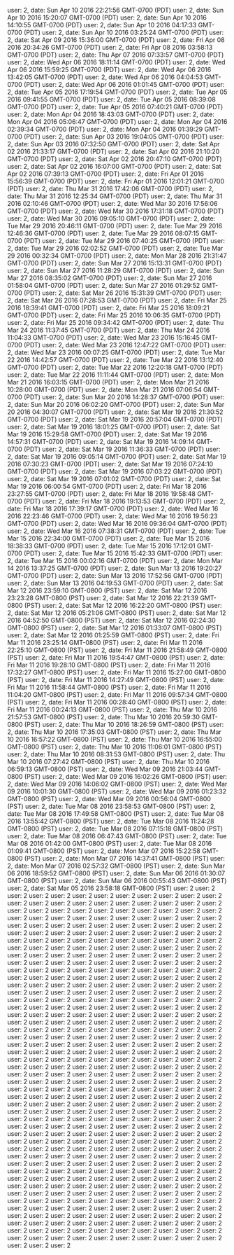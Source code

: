 user: 2, date: Sun Apr 10 2016 22:21:56 GMT-0700 (PDT)
user: 2, date: Sun Apr 10 2016 15:20:07 GMT-0700 (PDT)
user: 2, date: Sun Apr 10 2016 14:10:55 GMT-0700 (PDT)
user: 2, date: Sun Apr 10 2016 04:17:33 GMT-0700 (PDT)
user: 2, date: Sun Apr 10 2016 03:25:24 GMT-0700 (PDT)
user: 2, date: Sat Apr 09 2016 15:36:00 GMT-0700 (PDT)
user: 2, date: Fri Apr 08 2016 20:34:26 GMT-0700 (PDT)
user: 2, date: Fri Apr 08 2016 03:58:13 GMT-0700 (PDT)
user: 2, date: Thu Apr 07 2016 07:33:57 GMT-0700 (PDT)
user: 2, date: Wed Apr 06 2016 18:11:14 GMT-0700 (PDT)
user: 2, date: Wed Apr 06 2016 15:59:25 GMT-0700 (PDT)
user: 2, date: Wed Apr 06 2016 13:42:05 GMT-0700 (PDT)
user: 2, date: Wed Apr 06 2016 04:04:53 GMT-0700 (PDT)
user: 2, date: Wed Apr 06 2016 01:01:45 GMT-0700 (PDT)
user: 2, date: Tue Apr 05 2016 17:19:54 GMT-0700 (PDT)
user: 2, date: Tue Apr 05 2016 09:41:55 GMT-0700 (PDT)
user: 2, date: Tue Apr 05 2016 08:39:08 GMT-0700 (PDT)
user: 2, date: Tue Apr 05 2016 07:40:21 GMT-0700 (PDT)
user: 2, date: Mon Apr 04 2016 18:43:03 GMT-0700 (PDT)
user: 2, date: Mon Apr 04 2016 05:06:47 GMT-0700 (PDT)
user: 2, date: Mon Apr 04 2016 02:39:34 GMT-0700 (PDT)
user: 2, date: Mon Apr 04 2016 01:39:29 GMT-0700 (PDT)
user: 2, date: Sun Apr 03 2016 19:04:05 GMT-0700 (PDT)
user: 2, date: Sun Apr 03 2016 07:32:50 GMT-0700 (PDT)
user: 2, date: Sat Apr 02 2016 21:33:17 GMT-0700 (PDT)
user: 2, date: Sat Apr 02 2016 21:10:20 GMT-0700 (PDT)
user: 2, date: Sat Apr 02 2016 20:47:10 GMT-0700 (PDT)
user: 2, date: Sat Apr 02 2016 16:07:00 GMT-0700 (PDT)
user: 2, date: Sat Apr 02 2016 07:39:13 GMT-0700 (PDT)
user: 2, date: Fri Apr 01 2016 15:56:39 GMT-0700 (PDT)
user: 2, date: Fri Apr 01 2016 12:01:21 GMT-0700 (PDT)
user: 2, date: Thu Mar 31 2016 17:42:06 GMT-0700 (PDT)
user: 2, date: Thu Mar 31 2016 12:25:34 GMT-0700 (PDT)
user: 2, date: Thu Mar 31 2016 02:10:46 GMT-0700 (PDT)
user: 2, date: Wed Mar 30 2016 17:56:06 GMT-0700 (PDT)
user: 2, date: Wed Mar 30 2016 17:31:18 GMT-0700 (PDT)
user: 2, date: Wed Mar 30 2016 09:05:10 GMT-0700 (PDT)
user: 2, date: Tue Mar 29 2016 20:46:11 GMT-0700 (PDT)
user: 2, date: Tue Mar 29 2016 12:46:36 GMT-0700 (PDT)
user: 2, date: Tue Mar 29 2016 08:07:15 GMT-0700 (PDT)
user: 2, date: Tue Mar 29 2016 07:40:25 GMT-0700 (PDT)
user: 2, date: Tue Mar 29 2016 02:02:52 GMT-0700 (PDT)
user: 2, date: Tue Mar 29 2016 00:32:34 GMT-0700 (PDT)
user: 2, date: Mon Mar 28 2016 21:31:47 GMT-0700 (PDT)
user: 2, date: Sun Mar 27 2016 15:13:31 GMT-0700 (PDT)
user: 2, date: Sun Mar 27 2016 11:28:29 GMT-0700 (PDT)
user: 2, date: Sun Mar 27 2016 08:35:02 GMT-0700 (PDT)
user: 2, date: Sun Mar 27 2016 01:58:04 GMT-0700 (PDT)
user: 2, date: Sun Mar 27 2016 01:29:52 GMT-0700 (PDT)
user: 2, date: Sat Mar 26 2016 15:31:39 GMT-0700 (PDT)
user: 2, date: Sat Mar 26 2016 07:28:53 GMT-0700 (PDT)
user: 2, date: Fri Mar 25 2016 18:39:41 GMT-0700 (PDT)
user: 2, date: Fri Mar 25 2016 18:09:21 GMT-0700 (PDT)
user: 2, date: Fri Mar 25 2016 10:06:35 GMT-0700 (PDT)
user: 2, date: Fri Mar 25 2016 09:34:42 GMT-0700 (PDT)
user: 2, date: Thu Mar 24 2016 11:37:45 GMT-0700 (PDT)
user: 2, date: Thu Mar 24 2016 11:04:33 GMT-0700 (PDT)
user: 2, date: Wed Mar 23 2016 15:16:45 GMT-0700 (PDT)
user: 2, date: Wed Mar 23 2016 12:47:22 GMT-0700 (PDT)
user: 2, date: Wed Mar 23 2016 00:07:25 GMT-0700 (PDT)
user: 2, date: Tue Mar 22 2016 14:42:57 GMT-0700 (PDT)
user: 2, date: Tue Mar 22 2016 13:12:40 GMT-0700 (PDT)
user: 2, date: Tue Mar 22 2016 12:20:18 GMT-0700 (PDT)
user: 2, date: Tue Mar 22 2016 11:11:44 GMT-0700 (PDT)
user: 2, date: Mon Mar 21 2016 16:03:15 GMT-0700 (PDT)
user: 2, date: Mon Mar 21 2016 10:28:00 GMT-0700 (PDT)
user: 2, date: Mon Mar 21 2016 07:06:54 GMT-0700 (PDT)
user: 2, date: Sun Mar 20 2016 14:28:37 GMT-0700 (PDT)
user: 2, date: Sun Mar 20 2016 06:02:20 GMT-0700 (PDT)
user: 2, date: Sun Mar 20 2016 04:30:07 GMT-0700 (PDT)
user: 2, date: Sat Mar 19 2016 21:30:52 GMT-0700 (PDT)
user: 2, date: Sat Mar 19 2016 20:57:04 GMT-0700 (PDT)
user: 2, date: Sat Mar 19 2016 18:01:25 GMT-0700 (PDT)
user: 2, date: Sat Mar 19 2016 15:29:58 GMT-0700 (PDT)
user: 2, date: Sat Mar 19 2016 14:57:31 GMT-0700 (PDT)
user: 2, date: Sat Mar 19 2016 14:09:14 GMT-0700 (PDT)
user: 2, date: Sat Mar 19 2016 11:36:33 GMT-0700 (PDT)
user: 2, date: Sat Mar 19 2016 09:05:14 GMT-0700 (PDT)
user: 2, date: Sat Mar 19 2016 07:30:23 GMT-0700 (PDT)
user: 2, date: Sat Mar 19 2016 07:24:10 GMT-0700 (PDT)
user: 2, date: Sat Mar 19 2016 07:03:22 GMT-0700 (PDT)
user: 2, date: Sat Mar 19 2016 07:01:02 GMT-0700 (PDT)
user: 2, date: Sat Mar 19 2016 06:00:54 GMT-0700 (PDT)
user: 2, date: Fri Mar 18 2016 23:27:55 GMT-0700 (PDT)
user: 2, date: Fri Mar 18 2016 19:58:48 GMT-0700 (PDT)
user: 2, date: Fri Mar 18 2016 19:13:53 GMT-0700 (PDT)
user: 2, date: Fri Mar 18 2016 17:39:17 GMT-0700 (PDT)
user: 2, date: Wed Mar 16 2016 22:23:46 GMT-0700 (PDT)
user: 2, date: Wed Mar 16 2016 19:56:23 GMT-0700 (PDT)
user: 2, date: Wed Mar 16 2016 09:36:04 GMT-0700 (PDT)
user: 2, date: Wed Mar 16 2016 07:38:31 GMT-0700 (PDT)
user: 2, date: Tue Mar 15 2016 22:34:00 GMT-0700 (PDT)
user: 2, date: Tue Mar 15 2016 18:38:33 GMT-0700 (PDT)
user: 2, date: Tue Mar 15 2016 17:12:01 GMT-0700 (PDT)
user: 2, date: Tue Mar 15 2016 15:42:33 GMT-0700 (PDT)
user: 2, date: Tue Mar 15 2016 00:02:16 GMT-0700 (PDT)
user: 2, date: Mon Mar 14 2016 13:37:25 GMT-0700 (PDT)
user: 2, date: Sun Mar 13 2016 19:20:27 GMT-0700 (PDT)
user: 2, date: Sun Mar 13 2016 17:52:56 GMT-0700 (PDT)
user: 2, date: Sun Mar 13 2016 04:19:53 GMT-0700 (PDT)
user: 2, date: Sat Mar 12 2016 23:59:10 GMT-0800 (PST)
user: 2, date: Sat Mar 12 2016 23:23:28 GMT-0800 (PST)
user: 2, date: Sat Mar 12 2016 22:21:39 GMT-0800 (PST)
user: 2, date: Sat Mar 12 2016 16:22:20 GMT-0800 (PST)
user: 2, date: Sat Mar 12 2016 05:21:06 GMT-0800 (PST)
user: 2, date: Sat Mar 12 2016 04:52:50 GMT-0800 (PST)
user: 2, date: Sat Mar 12 2016 02:24:30 GMT-0800 (PST)
user: 2, date: Sat Mar 12 2016 01:33:07 GMT-0800 (PST)
user: 2, date: Sat Mar 12 2016 01:25:59 GMT-0800 (PST)
user: 2, date: Fri Mar 11 2016 23:25:14 GMT-0800 (PST)
user: 2, date: Fri Mar 11 2016 22:25:10 GMT-0800 (PST)
user: 2, date: Fri Mar 11 2016 21:58:49 GMT-0800 (PST)
user: 2, date: Fri Mar 11 2016 19:54:47 GMT-0800 (PST)
user: 2, date: Fri Mar 11 2016 19:28:10 GMT-0800 (PST)
user: 2, date: Fri Mar 11 2016 17:32:27 GMT-0800 (PST)
user: 2, date: Fri Mar 11 2016 15:27:00 GMT-0800 (PST)
user: 2, date: Fri Mar 11 2016 14:27:49 GMT-0800 (PST)
user: 2, date: Fri Mar 11 2016 11:58:44 GMT-0800 (PST)
user: 2, date: Fri Mar 11 2016 11:04:20 GMT-0800 (PST)
user: 2, date: Fri Mar 11 2016 09:57:34 GMT-0800 (PST)
user: 2, date: Fri Mar 11 2016 00:28:40 GMT-0800 (PST)
user: 2, date: Fri Mar 11 2016 00:24:13 GMT-0800 (PST)
user: 2, date: Thu Mar 10 2016 21:57:53 GMT-0800 (PST)
user: 2, date: Thu Mar 10 2016 20:59:30 GMT-0800 (PST)
user: 2, date: Thu Mar 10 2016 18:26:59 GMT-0800 (PST)
user: 2, date: Thu Mar 10 2016 17:35:03 GMT-0800 (PST)
user: 2, date: Thu Mar 10 2016 16:57:22 GMT-0800 (PST)
user: 2, date: Thu Mar 10 2016 16:55:00 GMT-0800 (PST)
user: 2, date: Thu Mar 10 2016 11:06:01 GMT-0800 (PST)
user: 2, date: Thu Mar 10 2016 08:31:53 GMT-0800 (PST)
user: 2, date: Thu Mar 10 2016 07:27:42 GMT-0800 (PST)
user: 2, date: Thu Mar 10 2016 06:59:13 GMT-0800 (PST)
user: 2, date: Wed Mar 09 2016 21:03:44 GMT-0800 (PST)
user: 2, date: Wed Mar 09 2016 16:02:26 GMT-0800 (PST)
user: 2, date: Wed Mar 09 2016 14:06:02 GMT-0800 (PST)
user: 2, date: Wed Mar 09 2016 10:01:30 GMT-0800 (PST)
user: 2, date: Wed Mar 09 2016 01:23:32 GMT-0800 (PST)
user: 2, date: Wed Mar 09 2016 00:56:04 GMT-0800 (PST)
user: 2, date: Tue Mar 08 2016 23:58:53 GMT-0800 (PST)
user: 2, date: Tue Mar 08 2016 17:49:58 GMT-0800 (PST)
user: 2, date: Tue Mar 08 2016 13:55:42 GMT-0800 (PST)
user: 2, date: Tue Mar 08 2016 11:24:28 GMT-0800 (PST)
user: 2, date: Tue Mar 08 2016 07:15:18 GMT-0800 (PST)
user: 2, date: Tue Mar 08 2016 06:47:43 GMT-0800 (PST)
user: 2, date: Tue Mar 08 2016 01:42:00 GMT-0800 (PST)
user: 2, date: Tue Mar 08 2016 01:09:41 GMT-0800 (PST)
user: 2, date: Mon Mar 07 2016 15:22:58 GMT-0800 (PST)
user: 2, date: Mon Mar 07 2016 14:37:41 GMT-0800 (PST)
user: 2, date: Mon Mar 07 2016 02:57:32 GMT-0800 (PST)
user: 2, date: Sun Mar 06 2016 18:59:52 GMT-0800 (PST)
user: 2, date: Sun Mar 06 2016 01:30:07 GMT-0800 (PST)
user: 2, date: Sun Mar 06 2016 00:55:43 GMT-0800 (PST)
user: 2, date: Sat Mar 05 2016 23:58:18 GMT-0800 (PST)
user: 2
user: 2
user: 2
user: 2
user: 2
user: 2
user: 2
user: 2
user: 2
user: 2
user: 2
user: 2
user: 2
user: 2
user: 2
user: 2
user: 2
user: 2
user: 2
user: 2
user: 2
user: 2
user: 2
user: 2
user: 2
user: 2
user: 2
user: 2
user: 2
user: 2
user: 2
user: 2
user: 2
user: 2
user: 2
user: 2
user: 2
user: 2
user: 2
user: 2
user: 2
user: 2
user: 2
user: 2
user: 2
user: 2
user: 2
user: 2
user: 2
user: 2
user: 2
user: 2
user: 2
user: 2
user: 2
user: 2
user: 2
user: 2
user: 2
user: 2
user: 2
user: 2
user: 2
user: 2
user: 2
user: 2
user: 2
user: 2
user: 2
user: 2
user: 2
user: 2
user: 2
user: 2
user: 2
user: 2
user: 2
user: 2
user: 2
user: 2
user: 2
user: 2
user: 2
user: 2
user: 2
user: 2
user: 2
user: 2
user: 2
user: 2
user: 2
user: 2
user: 2
user: 2
user: 2
user: 2
user: 2
user: 2
user: 2
user: 2
user: 2
user: 2
user: 2
user: 2
user: 2
user: 2
user: 2
user: 2
user: 2
user: 2
user: 2
user: 2
user: 2
user: 2
user: 2
user: 2
user: 2
user: 2
user: 2
user: 2
user: 2
user: 2
user: 2
user: 2
user: 2
user: 2
user: 2
user: 2
user: 2
user: 2
user: 2
user: 2
user: 2
user: 2
user: 2
user: 2
user: 2
user: 2
user: 2
user: 2
user: 2
user: 2
user: 2
user: 2
user: 2
user: 2
user: 2
user: 2
user: 2
user: 2
user: 2
user: 2
user: 2
user: 2
user: 2
user: 2
user: 2
user: 2
user: 2
user: 2
user: 2
user: 2
user: 2
user: 2
user: 2
user: 2
user: 2
user: 2
user: 2
user: 2
user: 2
user: 2
user: 2
user: 2
user: 2
user: 2
user: 2
user: 2
user: 2
user: 2
user: 2
user: 2
user: 2
user: 2
user: 2
user: 2
user: 2
user: 2
user: 2
user: 2
user: 2
user: 2
user: 2
user: 2
user: 2
user: 2
user: 2
user: 2
user: 2
user: 2
user: 2
user: 2
user: 2
user: 2
user: 2
user: 2
user: 2
user: 2
user: 2
user: 2
user: 2
user: 2
user: 2
user: 2
user: 2
user: 2
user: 2
user: 2
user: 2
user: 2
user: 2
user: 2
user: 2
user: 2
user: 2
user: 2
user: 2
user: 2
user: 2
user: 2
user: 2
user: 2
user: 2
user: 2
user: 2
user: 2
user: 2
user: 2
user: 2
user: 2
user: 2
user: 2
user: 2
user: 2
user: 2
user: 2
user: 2
user: 2
user: 2
user: 2
user: 2
user: 2
user: 2
user: 2
user: 2
user: 2
user: 2
user: 2
user: 2
user: 2
user: 2
user: 2
user: 2
user: 2
user: 2
user: 2
user: 2
user: 2
user: 2
user: 2
user: 2
user: 2
user: 2
user: 2
user: 2
user: 2
user: 2
user: 2
user: 2
user: 2
user: 2
user: 2
user: 2
user: 2
user: 2
user: 2
user: 2
user: 2
user: 2
user: 2
user: 2
user: 2
user: 2
user: 2
user: 2
user: 2
user: 2
user: 2
user: 2
user: 2
user: 2
user: 2
user: 2
user: 2
user: 2
user: 2
user: 2
user: 2
user: 2
user: 2
user: 2
user: 2
user: 2
user: 2
user: 2
user: 2
user: 2
user: 2
user: 2
user: 2
user: 2
user: 2
user: 2
user: 2
user: 2
user: 2
user: 2
user: 2
user: 2
user: 2
user: 2
user: 2
user: 2
user: 2
user: 2
user: 2
user: 2
user: 2
user: 2
user: 2
user: 2
user: 2
user: 2
user: 2
user: 2
user: 2
user: 2
user: 2
user: 2
user: 2
user: 2
user: 2
user: 2
user: 2
user: 2
user: 2
user: 2
user: 2
user: 2
user: 2
user: 2
user: 2
user: 2
user: 2
user: 2
user: 2
user: 2
user: 2
user: 2
user: 2
user: 2
user: 2
user: 2
user: 2
user: 2
user: 2
user: 2
user: 2
user: 2
user: 2
user: 2
user: 2
user: 2
user: 2
user: 2
user: 2
user: 2
user: 2
user: 2
user: 2
user: 2
user: 2
user: 2
user: 2
user: 2
user: 2
user: 2
user: 2
user: 2
user: 2
user: 2
user: 2
user: 2
user: 2
user: 2
user: 2
user: 2
user: 2
user: 2
user: 2
user: 2
user: 2
user: 2
user: 2
user: 2
user: 2
user: 2
user: 2
user: 2
user: 2
user: 2
user: 2
user: 2
user: 2
user: 2
user: 2
user: 2
user: 2
user: 2
user: 2
user: 2
user: 2
user: 2
user: 2
user: 2
user: 2
user: 2
user: 2
user: 2
user: 2
user: 2
user: 2
user: 2
user: 2
user: 2
user: 2
user: 2
user: 2
user: 2
user: 2
user: 2
user: 2
user: 2
user: 2
user: 2
user: 2
user: 2
user: 2
user: 2
user: 2
user: 2
user: 2
user: 2
user: 2
user: 2
user: 2
user: 2
user: 2
user: 2
user: 2
user: 2
user: 2
user: 2
user: 2
user: 2
